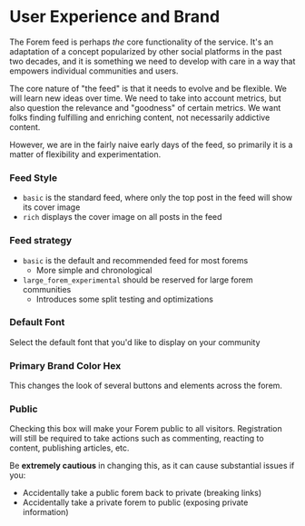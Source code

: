 # User Experience and Brand

The Forem feed is perhaps _the_ core functionality of the service. It's an adaptation of a concept popularized by other social platforms in the past two decades, and it is something we need to develop with care in a way that empowers individual communities and users.

The core nature of "the feed" is that it needs to evolve and be flexible. We will learn new ideas over time. We need to take into account metrics, but also question the relevance and "goodness" of certain metrics. We want folks finding fulfilling and enriching content, not necessarily addictive content.

However, we are in the fairly naive early days of the feed, so primarily it is a matter of flexibility and experimentation.

### Feed Style

* `basic` is the standard feed, where only the top post in the feed will show its cover image
* `rich` displays the cover image on all posts in the feed

### Feed strategy

* `basic` is the default and recommended feed for most forems
  * More simple and chronological
* `large_forem_experimental` should be reserved for large forem communities
  * Introduces some split testing and optimizations

### Default Font

Select the default font that you'd like to display on your community

### Primary Brand Color Hex

This changes the look of several buttons and elements across the forem.

### Public

Checking this box will make your Forem public to all visitors.  Registration will still be required to take actions such as commenting, reacting to content, publishing articles, etc.

Be **extremely cautious** in changing this, as it can cause substantial issues if you:

* Accidentally take a public forem back to private \(breaking links\)
* Accidentally take a private forem to public \(exposing private information\)



